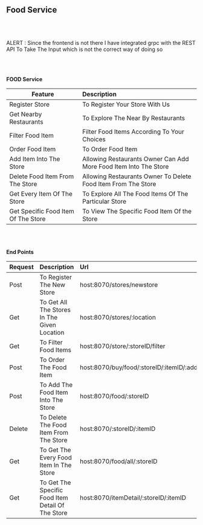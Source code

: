 ## Food Service
<br> </br>

ALERT : Since the frontend is not there I have integrated grpc with the REST API To Take The Input which is not the correct way of doing so

<br> </br>

<b>FOOD Service</b>

| Feature  | Description  |
|----------|:-------------|
| Register Store | To Register Your Store With Us |
| Get Nearby Restaurants | To Explore The Near By Restaurants  |
| Filter Food Item | Filter Food Items According To Your Choices |
| Order Food Item | To Order Food Item  |
| Add Item Into The Store | Allowing Restaurants Owner Can Add More Food Item Into The Store |
| Delete Food Item From The Store | Allowing Restaurants Owner To Delete Food Item From The Store |
| Get Every Item Of The Store | To Explore All The Food Items Of The Particular Store |
| Get Specific Food Item Of The Store | To View The Specific Food Item Of the Store|

<br></br>

<b>End Points</b>

| Request  | Description  | Url |
|----------|:-------------|:-------------|
| Post | To Register The New Store | host:8070/stores/newstore |
| Get | To Get All The Stores In The Given Location |host:8070/stores/:location |
| Get | To Filter Food Items |host:8070/store/:storeID/filter |
| Post | To Order The Food Item |host:8070/buy/food/:storeID/:itemID/:addressID |
| Post | To Add The Food Item Into The Store |host:8070/food/:storeID |
| Delete | To Delete The Food Item From The Store |host:8070/:storeID/:itemID |
| Get | To Get The Every Food Item In The Store |host:8070/food/all/:storeID |
| Get | To Get The Specific Food Item Detail Of The Store |host:8070/itemDetail/:storeID/:itemID |






<br></br>
